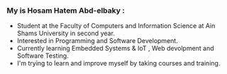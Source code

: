 ### My is **Hosam Hatem Abd-elbaky**  :
- Student at the Faculty of Computers and Information Science at Ain Shams University in second year.
- Interested in Programming and Software Development.
- Currently learning Embedded Systems & IoT , Web devolpment and Software Testing.
- I'm trying to learn and improve myself by taking courses and training.
